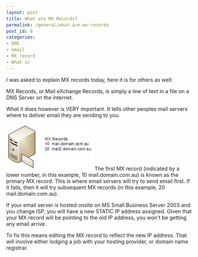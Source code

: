 ```yaml
---
layout: post
title: What are MX Records?
permalink: /general/what-are-mx-records
post_id: 8
categories:
- DNS
- email
- MX record
- What is
---
```


I was asked to explain MX records today, here it is for others as well:

MX Records, or Mail eXchange Records, is simply a line of text in a file on a DNS Server on the internet.

What it does however is VERY important. It tells other peoples mail servers where to deliver email they are sending to you.


![DNS MX Record](/images/DNS.MX.Record.jpg)The first MX record (indicated by a lower number, in this example, 10 mail.domain.com.au) is known as the primary MX record. This is where email servers will try to send email first. If it fails, then it will try subsequent MX records (in this example, 20 mail.domain.com.au).

If your email server is hosted onsite on MS Small Business Server 2003 and you change ISP, you will have a new STATIC IP address assigned. Given that your MX record will be pointing to the old IP address, you won't be getting any email arrive.

To fix this means editing the MX record to reflect the new IP address. That will involve either lodging a job with your hosting provider, or domain name registrar.
